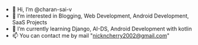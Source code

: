 - 👋 Hi, I’m @charan-sai-v
- 👀 I’m interested in Blogging, Web Development, Android Development, SaaS Projects
- 🌱 I’m currently learning Django, AI-DS, Android Development with kotlin
- 📫 You can contact me by mail "nickncherry2002@gmail.com"

